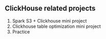 ## ClickHouse related projects ##
1. Spark S3 + Clickhouse mini project
2. Clickhouse table optimization mini project
3. Practice
   
